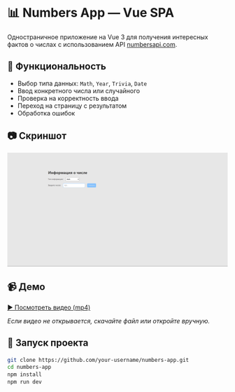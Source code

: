 # 📊 Numbers App — Vue SPA

Одностраничное приложение на Vue 3 для получения интересных фактов о числах с использованием API [numbersapi.com](http://numbersapi.com).

## 🔧 Функциональность

- Выбор типа данных: `Math`, `Year`, `Trivia`, `Date`
- Ввод конкретного числа или случайного
- Проверка на корректность ввода
- Переход на страницу с результатом
- Обработка ошибок

## 📷 Скриншот

![Скриншот интерфейса](./src/assets/screenshot.png)

## 📹 Демо

[▶️ Посмотреть видео (mp4)](./src/assets/demo.mp4)

_Если видео не открывается, скачайте файл или откройте вручную._

## 🚀 Запуск проекта

```bash
git clone https://github.com/your-username/numbers-app.git
cd numbers-app
npm install
npm run dev
